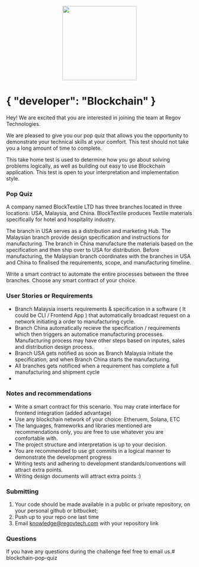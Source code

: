 <p align="center"> 
    <img src="https://regov-store.s3.ap-southeast-1.amazonaws.com/REGOV+Logo_CMYK.png" width="200" >
</p>

# { "developer": "Blockchain" }

Hey! We are excited that you are interested in joining the team at Regov Technologies.

We are pleased to give you our pop quiz that allows you the opportunity to demonstrate your technical skills at your comfort.
This test should not take you a long amount of time to complete.

This take home test is used to determine how you go about solving problems logically, as well as building out easy to use Blockchain application. This test is open to your interpretation and implementation style.

### Pop Quiz <p align="center">

A company named BlockTextile LTD has three branches located in three locations: USA, Malaysia, and China. BlockTextile produces Textile materials specifically for hotel and hospitality industry. 

The branch in USA serves as a distribution and marketing Hub. The Malaysian branch provide design specification and instructions for manufacturing. The branch in China manufacture the materials based on the specification and then ship over to USA for distribution. Before manufacturing, the Malaysian branch coordinates with the branches in USA and China to finalised the requirements, scope, and manufacturing timeline.

Write a smart contract to automate the entire processes between the three branches. Choose any smart contract of your choice. 

### User Stories or Requirements

- Branch Malaysia inserts requirements & specification in a software ( It could be CLI / Frontend App ) that automatically broadcast request on a network initiating a order to manufacturing cycle.
- Branch China automatically recieve the specification / requirements which then triggers an automatice manufacturing processes. Manufacturing process may have other steps based on inputes, sales and distribution design process.
- Branch USA gets notified as soon as Branch Malaysia initiate the specification, and when Branch China starts the manufacturing. 
- All branches gets notificed when a requirement has complete a full manufacturing and shipment cycle
- 

### Notes and recommendations

- Write a smart contract for this scenario. You may crate interface for frontend integration (added advantage)
- Use any blockchain network of your choice: Etheruem, Solana, ETC
- The languages, frameworks and libraries mentioned are recommendations only, you are free to use whatever you are comfortable with.
- The project structure and interpretation is up to your decision.
- You are recommended to use git commits in a logical manner to demonstrate the development progress
- Writing tests and adhering to development standards/conventions will attract extra points.
- Writing design documents will attract extra points :)

### Submitting

1. Your code should be made available in a public or private repository, on your personal github or bitbucket;
2. Push up to your repo one last time
3. Email <knowledge@regovtech.com> with your repository link

### Questions

If you have any questions during the challenge feel free to email us.# blockchain-pop-quiz
